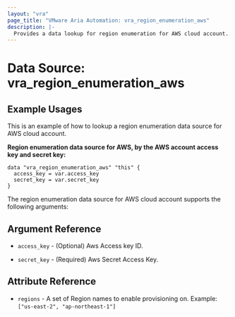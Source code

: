 ```yaml
---
layout: "vra"
page_title: "VMware Aria Automation: vra_region_enumeration_aws"
description: |-
  Provides a data lookup for region enumeration for AWS cloud account.
---
```


# Data Source: vra_region_enumeration_aws

## Example Usages

This is an example of how to lookup a region enumeration data source for AWS cloud account.

**Region enumeration data source for AWS, by the AWS account access key and secret key:**

```hcl
data "vra_region_enumeration_aws" "this" {
  access_key = var.access_key
  secret_key = var.secret_key
}
```

The region enumeration data source for AWS cloud account supports the following arguments:

## Argument Reference

* `access_key` - (Optional) Aws Access key ID.

* `secret_key` - (Required) Aws Secret Access Key.

## Attribute Reference

* `regions` - A set of Region names to enable provisioning on. Example: `["us-east-2", "ap-northeast-1"]`
